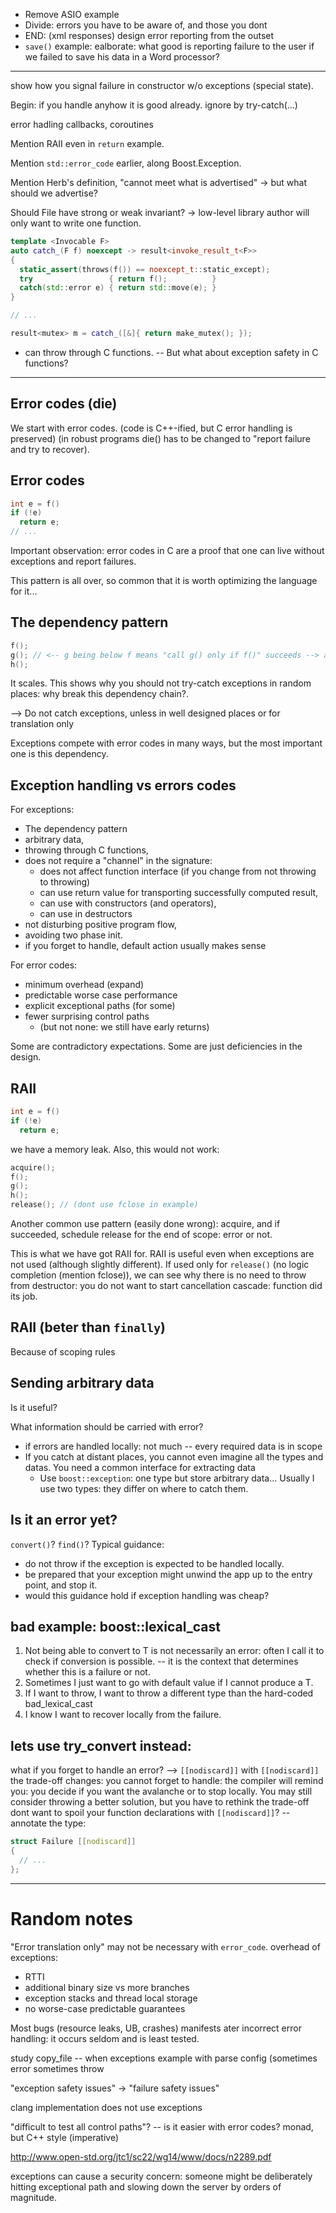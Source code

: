 * Remove ASIO example
* Divide: errors you have to be aware of, and those you dont
* END: (xml responses) design error reporting from the outset
* `save()` example: ealborate: what good is reporting failure to the user if we failed to save his data in a Word processor?

---------

show how you signal failure in constructor w/o exceptions (special state).

Begin: if you handle anyhow it is good already.
ignore by try-catch(...)

error hadling callbacks, coroutines

Mention RAII even in `return` example.

Mention `std::error_code` earlier, along Boost.Exception.

Mention Herb's definition, "cannot meet what is advertised" -> but what should we advertise?

Should File have strong or weak invariant? -> low-level library author will only want to write one function. 

```c++
template <Invocable F>
auto catch_(F f) noexcept -> result<invoke_result_t<F>>
{
  static_assert(throws(f()) == noexcept_t::static_except);
  try                 { return f();          }
  catch(std::error e) { return std::move(e); }
}

// ...

result<mutex> m = catch_([&]{ return make_mutex(); });
```

+ can throw through C functions. -- But what about exception safety in C functions?

-------------


Error codes (die)
-----------------

We start with error codes. (code is C++-ified, but C error handling is preserved)
(in robust programs die() has to be changed to "report failure and try to recover).


Error codes
-----------------

```c++
int e = f()
if (!e)
  return e;
// ...
```

Important observation: error codes in C are a proof that one can live without exceptions and report failures.

This pattern is all over, so common that it is worth optimizing the language for it...


The dependency pattern
----------------------

```c++
f(); 
g(); // <-- g being below f means "call g() only if f()" succeeds --> an instruction dependency is set and understood by compiler
h();
```

It scales.
This shows why you should not try-catch exceptions in random places: why break this dependency chain?.

--> Do not catch exceptions, unless in well designed places or for translation only

Exceptions compete with error codes in many ways, but the most important one is this dependency.


Exception handling vs errors codes
----------------------------------

For exceptions:
* The dependency pattern
* arbitrary data,
* throwing through C functions,
* does not require a "channel" in the signature:
  * does not affect function interface (if you change from not  throwing to throwing)
  * can use return value for transporting successfully computed result,
  * can use with constructors (and operators),
  * can use in destructors
* not disturbing positive program flow,
* avoiding two phase init.
* if you forget to handle, default action usually makes sense

For error codes:
* minimum overhead (expand)
* predictable worse case performance
* explicit exceptional paths (for some)
* fewer surprising control paths
  * (but not none: we still have early returns)

Some are contradictory expectations. Some are just deficiencies in the design.


RAII
----

```c++
int e = f()
if (!e)
  return e;
```

we have a memory leak. Also, this would not work:

```c++
acquire();
f();
g();
h();
release(); // (dont use fclose in example)
```

Another common use pattern (easily done wrong): acquire, and if succeeded, schedule release for the end of scope: error or not.

This is what we have got RAII for. RAII is useful even when exceptions are not used (although slightly different).
If used only for `release()` (no logic completion (mention fclose)), we can see why there is no need to throw from destructor:
you do not want to start cancellation cascade: function did its job.


RAII (beter than `finally`)
---------------------------
Because of scoping rules


Sending arbitrary data
----------------------
Is it useful?

What information should be carried with error?

* if errors are handled locally: not much -- every required data is in scope
* If you catch at distant places, you cannot even imagine all the types and datas. You need a common interface for extracting data
  * Use `boost::exception`: one type but store arbitrary data...
Usually I use two types: they differ on where to catch them.



Is it an error yet?
-------------------

`convert()`?
`find()`?
Typical guidance: 
* do not throw if the exception is expected to be handled locally.
* be prepared that your exception might unwind the app up to the entry point, and stop it.
* would this guidance hold if exception handling was cheap?


bad example: boost::lexical_cast
---------------------------------
1. Not being able to convert to T is not necessarily an error: often I call it to check if conversion is possible. -- it is the context that determines whether this is a failure or not.
2. Sometimes I just want to go with default value if I cannot produce a T.
3. If I want to throw, I want to throw a different type than the hard-coded bad_lexical_cast
4. I know I want to recover locally from the failure.


lets use try_convert instead:
-----------------------------

what if you forget to handle an error? --> `[[nodiscard]]`
with `[[nodiscard]]` the trade-off changes: you cannot forget to handle: the compiler will remind you: you decide if you want the avalanche or to stop locally.
You may still consider throwing a better solution, but you have to rethink the trade-off
dont want to spoil your function declarations with `[[nodiscard]]`?
-- annotate the type:

```c++
struct Failure [[nodiscard]]
{
  // ...
};
```





----------------------


Random notes
============

"Error translation only" may not be necessary with `error_code`.
overhead of exceptions:
* RTTI
* additional binary size vs more branches
* exception stacks and thread local storage
* no worse-case predictable guarantees

Most bugs (resource leaks, UB, crashes) manifests ater incorrect error handling: it occurs seldom and is least tested. 

study copy_file -- when exceptions
example with parse config (sometimes error sometimes throw

"exception safety issues" -> "failure safety issues"

clang implementation does not use exceptions

"difficult to test all control paths"? -- is it easier with error codes?
monad, but C++ style (imperative)


http://www.open-std.org/jtc1/sc22/wg14/www/docs/n2289.pdf

exceptions can cause a security concern: someone might be deliberately hitting exceptional path and slowing down the server by orders of magnitude.
